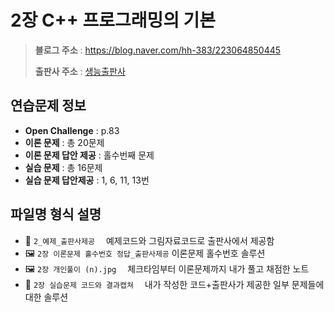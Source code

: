 # 2장 C++ 프로그래밍의 기본
> **블로그 주소** : https://blog.naver.com/hh-383/223064850445
> 
> **출판사 주소** : [생능출판사](https://www.booksr.co.kr/product/%eb%aa%85%ed%92%88-c-programming%ea%b0%9c%ec%a0%95%ed%8c%90/)


## 연습문제 정보
* **Open Challenge** : p.83
* **이론 문제** : 총 20문제
* **이론 문제 답안 제공** : 홀수번째 문제
* **실습 문제** : 총 16문제
* **실습 문제 답안제공** : 1, 6, 11, 13번


## 파일명 형식 설명
* 📁 `2_예제_출판사제공` 　예제코드와 그림자료코드로 출판사에서 제공함
* 🖼️ `2장 이론문제 홀수번호 정답_출판사제공` 이론문제 홀수번호 솔루션
* 🖼️ `2장 개인풀이 (n).jpg` 　체크타임부터 이론문제까지 내가 풀고 채점한 노트
* 📁 `2장 실습문제 코드와 결과캡쳐` 　내가 작성한 코드+출판사가 제공한 일부 문제들에 대한 솔루션
